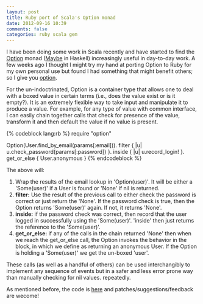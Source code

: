 ```yaml
---
layout: post
title: Ruby port of Scala's Option monad
date: 2012-09-16 10:39
comments: false
categories: ruby scala gem
---
```


<p>
I have been doing some work in Scala recently and have started to
find the <a href="http://www.scala-lang.org/api/current/scala/Option.html" target="_blank">Option</a> monad (<a href="http://www.haskell.org/ghc/docs/latest/html/libraries/base/Data-Maybe.html" target="_blank">Maybe</a>
in Haskell) increasingly useful in day-to-day work.
A few weeks ago I thought I might try my hand at porting Option to Ruby for my own personal use
but found I had something that might benefit others; so I give you <a href="https://github.com/rares/option" target="_blank">option</a>.
</p>

<p>
For the un-indoctrinated, Option is a container type that allows one to deal with a boxed value in
certain terms (i.e., does the value exist or is it empty?).
It is an extremely flexible way to take input and manipulate it to produce a value.
For example, for any type of value with common interface, I can easily chain together calls
that check for presence of the value, transform it and then default the value if no value is present.
</p>

{% codeblock lang:rb %}
require "option"

Option(User.find_by_email(params[:email])).
  filter { |u| u.check_password(params[:password]) }.
  inside { |u| u.record_login! }.
  get_or_else { User.anonymous }
{% endcodeblock %}
<p>
The above will:
<ol>
  <li>
  Wrap the results of the email lookup in 'Option(user)'. It will be either a 'Some(user)' if a User is found or 'None' if nil is returned.
  </li>
  <li>
  <strong>filter:</strong> Use the result of the previous call to either check the password is correct or just return the 'None'.
  If the password check is true, then the Option returns 'Some(user)' again. If not, it returns 'None'.
  </li>
  <li>
    <strong>inside:</strong> if the password check was correct, then record that the user logged in
    successfully using the 'Some(user)'. 'inside' then just returns the reference to the 'Some(user)'.
  </li>
  <li><strong>get_or_else:</strong> if any of the calls in the chain returned 'None' then when we
  reach the get_or_else call, the Option invokes the behavior in the block, in which we define as returning an anonymous User. If the Option
  is holding a 'Some(user)' we get the un-boxed 'user'.
  </li>
</ol>
These calls (as well as a handful of others) can be used interchangibly to implement
any sequence of events but in a safer and less error prone way than manually checking for nil values.
repeatedly.
</p>

<p>
As mentioned before, the code is <a href="http://www.github.com/rares/option" target="_blank">here</a> and patches/suggestions/feedback are wecome!
</p>
